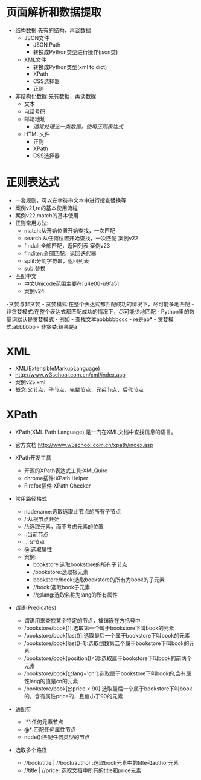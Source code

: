 # 页面解析和数据提取
- 结构数据:先有的结构，再谈数据
    - JSON文件
        - JSON Path
        - 转换成Python类型进行操作(json类)
    - XML文件
        - 转换成Python类型(xml to dict)
        - XPath
        - CSS选择器
        - 正则    
- 非结构化数据:先有数据，再谈数据
    - 文本
    - 电话号码
    - 邮箱地址
        - *通常处理这一类数据，使用正则表达式*
    - HTML文件
        - 正则
        - XPath
        - CSS选择器
   
# 正则表达式
- 一套规则，可以在字符串文本中进行搜查替换等
- 案例v21,re的基本使用流程
- 案例v22,match的基本使用
- 正则常用方法:
    - match:从开始位置开始查找，一次匹配
    - search:从任何位置开始查找，一次匹配   案例v22
    - findall:全部匹配，返回列表 案例v23
    - finditer:全部匹配，返回迭代器
    - split:分割字符串，返回列表
    - sub:替换
- 匹配中文
    - 中文Unicode范围主要在[u4e00-u9fa5]
    - 案例v24    
    
-贪婪与非贪婪
    - 贪婪模式:在整个表达式都匹配成功的情况下，尽可能多地匹配
    - 非贪婪模式:在整个表达式都匹配成功的情况下，尽可能少地匹配
    - Python里的数量词默认是贪婪模式
    - 例如
        - 查找文本abbbbbbccc
        - re是ab*
        - 贪婪模式:abbbbbb
        - 非贪婪:结果是a
# XML
- XML(ExtensibleMarkupLanguage)
- http://www.w3school.com.cn/xml/index.asp
- 案例v25.xml
- 概念:父节点，子节点，先辈节点，兄弟节点，后代节点

# XPath
- XPath(XML Path Language),是一门在XML文档中查找信息的语言。
- 官方文档:http://www.w3school.com.cn/xpath/index.asp
- XPath开发工具
    - 开源的XPath表达式工具:XMLQuire
    - chrome插件:XPath Helper
    - Firefox插件:XPath Checker
    
- 常用路径格式
    - nodename:选取选取此节点的所有子节点
    - /:从根节点开始
    - //:选取元素，而不考虑元素的位置
    - .:当前节点
    - ..:父节点
    - @:选取属性
    - 案例:
        - bookstore:选取bookstore的所有子节点
        - /bookstore:选取根元素
        - bookstore/book:选取bookstore的所有为book的子元素
        - //book:选取book子元素
        - //@lang:选取名称为lang的所有属性
- 谓语(Predicates)
    - 谓语用来查找某个特定的节点，被镶嵌在方括号中
    - /bookstore/book[1]:选取第一个属于bookstore下叫book的元素
    - /bookstore/book[last()]:选取最后一个属于bookstore下叫book的元素
    - /bookstore/book[last()-1]:选取倒数第二个属于bookstore下叫book的元素
    - /bookstore/book[position()<3]:选取属于bookstore下叫book的前两个元素
    - /bookstore/book[@lang='cn']:选取属于bookstore下叫book的,含有属性lang的值是cn的元素
    - /bookstore/book[@price < 90]:选取最后一个属于bookstore下叫book的，含有属性price的，且值小于90的元素
    
    
- 通配符
    - '*':任何元素节点
    - @*:匹配任何属性节点
    - node():匹配任何类型的节点
    
- 选取多个路径
    - //book/title | //book/author :选取book元素中的title和author元素
    - //title | //price: 选取文档中所有的title和price元素
    
    





